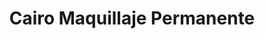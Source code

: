 ---
title: "Cairo Maquillaje Permanente"
url: /orocovis/cairo-maquillaje-permanente/
shop: hairdresser
---
